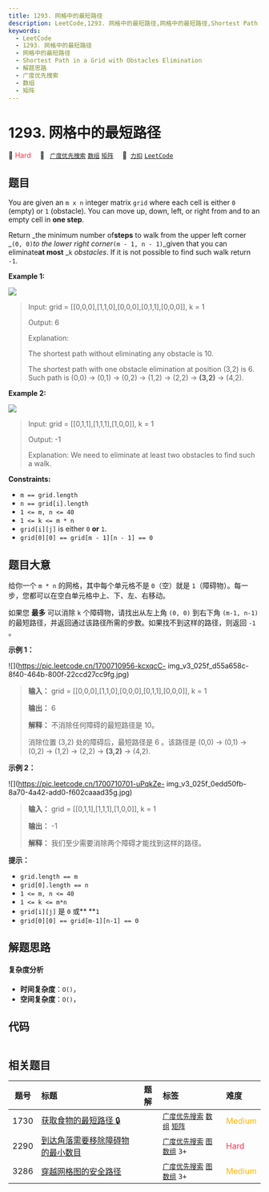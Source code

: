 ```yaml
---
title: 1293. 网格中的最短路径
description: LeetCode,1293. 网格中的最短路径,网格中的最短路径,Shortest Path in a Grid with Obstacles Elimination,解题思路,广度优先搜索,数组,矩阵
keywords:
  - LeetCode
  - 1293. 网格中的最短路径
  - 网格中的最短路径
  - Shortest Path in a Grid with Obstacles Elimination
  - 解题思路
  - 广度优先搜索
  - 数组
  - 矩阵
---
```


# 1293. 网格中的最短路径

🔴 <font color=#ff334b>Hard</font>&emsp; 🔖&ensp; [`广度优先搜索`](/tag/breadth-first-search.md) [`数组`](/tag/array.md) [`矩阵`](/tag/matrix.md)&emsp; 🔗&ensp;[`力扣`](https://leetcode.cn/problems/shortest-path-in-a-grid-with-obstacles-elimination) [`LeetCode`](https://leetcode.com/problems/shortest-path-in-a-grid-with-obstacles-elimination)

## 题目

You are given an `m x n` integer matrix `grid` where each cell is either `0`
(empty) or `1` (obstacle). You can move up, down, left, or right from and to
an empty cell in **one step**.

Return _the minimum number of**steps** to walk from the upper left corner
_`(0, 0)`_to the lower right corner_`(m - 1, n - 1)`_given that you can
eliminate**at most** _`k` _obstacles_. If it is not possible to find such walk
return `-1`.



**Example 1:**

![](https://assets.leetcode.com/uploads/2021/09/30/short1-grid.jpg)

> Input: grid = [[0,0,0],[1,1,0],[0,0,0],[0,1,1],[0,0,0]], k = 1
> 
> Output: 6
> 
> Explanation: 
> 
> The shortest path without eliminating any obstacle is 10.
> 
> The shortest path with one obstacle elimination at position (3,2) is 6. Such path is (0,0) -> (0,1) -> (0,2) -> (1,2) -> (2,2) -> **(3,2)** -> (4,2).

**Example 2:**

![](https://assets.leetcode.com/uploads/2021/09/30/short2-grid.jpg)

> Input: grid = [[0,1,1],[1,1,1],[1,0,0]], k = 1
> 
> Output: -1
> 
> Explanation: We need to eliminate at least two obstacles to find such a walk.

**Constraints:**

  * `m == grid.length`
  * `n == grid[i].length`
  * `1 <= m, n <= 40`
  * `1 <= k <= m * n`
  * `grid[i][j]` is either `0` **or** `1`.
  * `grid[0][0] == grid[m - 1][n - 1] == 0`


## 题目大意

给你一个 `m * n` 的网格，其中每个单元格不是 `0`（空）就是 `1`（障碍物）。每一步，您都可以在空白单元格中上、下、左、右移动。

如果您 **最多** 可以消除 `k` 个障碍物，请找出从左上角 `(0, 0)` 到右下角 `(m-1, n-1)`
的最短路径，并返回通过该路径所需的步数。如果找不到这样的路径，则返回 `-1` 。



**示例 1：**

![](https://pic.leetcode.cn/1700710956-kcxqcC-
img_v3_025f_d55a658c-8f40-464b-800f-22ccd27cc9fg.jpg)

> 
> 
> 
> 
> 
> **输入：** grid = [[0,0,0],[1,1,0],[0,0,0],[0,1,1],[0,0,0]], k = 1
> 
> **输出：** 6
> 
> **解释：** 不消除任何障碍的最短路径是 10。
> 
> 消除位置 (3,2) 处的障碍后，最短路径是 6 。该路径是 (0,0) -> (0,1) -> (0,2) -> (1,2) -> (2,2) -> **(3,2)** -> (4,2).
> 
> 

**示例 2：**

![](https://pic.leetcode.cn/1700710701-uPqkZe-
img_v3_025f_0edd50fb-8a70-4a42-add0-f602caaad35g.jpg)

> 
> 
> 
> 
> 
> **输入：** grid = [[0,1,1],[1,1,1],[1,0,0]], k = 1
> 
> **输出：** -1
> 
> **解释：** 我们至少需要消除两个障碍才能找到这样的路径。
> 
> 



**提示：**

  * `grid.length == m`
  * `grid[0].length == n`
  * `1 <= m, n <= 40`
  * `1 <= k <= m*n`
  * `grid[i][j]` 是 `0` 或** **`1`
  * `grid[0][0] == grid[m-1][n-1] == 0`


## 解题思路

#### 复杂度分析

- **时间复杂度**：`O()`，
- **空间复杂度**：`O()`，

## 代码

```javascript

```

## 相关题目

<!-- prettier-ignore -->
| 题号 | 标题 | 题解 | 标签 | 难度 |
| :------: | :------ | :------: | :------ | :------ |
| 1730 | [获取食物的最短路径 🔒](https://leetcode.com/problems/shortest-path-to-get-food) |  |  [`广度优先搜索`](/tag/breadth-first-search.md) [`数组`](/tag/array.md) [`矩阵`](/tag/matrix.md) | <font color=#ffb800>Medium</font> |
| 2290 | [到达角落需要移除障碍物的最小数目](https://leetcode.com/problems/minimum-obstacle-removal-to-reach-corner) |  |  [`广度优先搜索`](/tag/breadth-first-search.md) [`图`](/tag/graph.md) [`数组`](/tag/array.md) `3+` | <font color=#ff334b>Hard</font> |
| 3286 | [穿越网格图的安全路径](https://leetcode.com/problems/find-a-safe-walk-through-a-grid) |  |  [`广度优先搜索`](/tag/breadth-first-search.md) [`图`](/tag/graph.md) [`数组`](/tag/array.md) `3+` | <font color=#ffb800>Medium</font> |